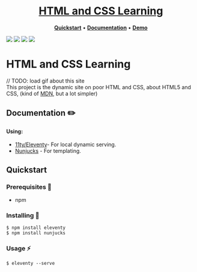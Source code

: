 <h1 align="center">
  <a href="link_on_demo">HTML and CSS Learning</a>
</h1>

<p align="center">
  <a title="Quickstart" href="#quickstart"><strong>Quickstart</strong></a>
  &#x2022;
  <a title="Documentation" href="#documentation"><strong>Documentation</strong></a>
  &#x2022;
  <a title="Demo" href="link_on_demo"><strong>Demo</strong></a>
</p>

![](https://img.shields.io/github/languages/code-size/sluzhynskyi/learning_web)
![](https://img.shields.io/github/last-commit/sluzhynskyi/learning_web/master)
![](https://img.shields.io/github/languages/count/sluzhynskyi/learning_web)
![](https://img.shields.io/github/followers/sluzhynskyi?style=social)

# HTML and CSS Learning
// TODO: load gif about this site </br>
This project is the dynamic site on poor HTML and CSS, about HTML5 and CSS, (kind of [MDN](https://developer.mozilla.org/en-US/), but a lot simpler)
## Documentation :pencil2:
#### Using:
  - [11ty/Eleventy](https://www.npmjs.com/package/@11ty/eleventy)- For local dynamic serving. 
  - [Nunjucks](https://www.npmjs.com/package/nunjucks) - For templating. 
 
## Quickstart

### Prerequisites :page_with_curl:
- npm

### Installing :tongue:
```
$ npm install eleventy
$ npm install nunjucks
```
### Usage :zap:
```
$ eleventy --serve
```



